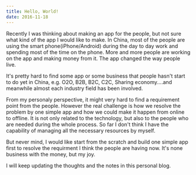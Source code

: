 ```yaml
---
title: Hello, World!
date: 2016-11-18
---
```


Recently I was thinking about making an app for the people, but not sure what kind of the app I would like to make. In China, most of the people are using the smart phone(iPhone/Android) during the day to day work and spending most of the time on the phone. More and more people are working on the app and making money from it. The app changed the way people live.

It's pretty hard to find some app or some business that people hasn't start to do yet in China, e.g. O2O, B2B, B2C, C2C, Sharing economy....and meanwhile almost each industry field has been involved.

From my personaly perspective, it might very hard to find a requirement point from the people. However the real challenge is how we resolve the problem by one simple app and how we could make it happen from online to offline. It is not only related to the technology, but also to the people who are needed during the whole process. So far I don't think I have the capability of managing all the necessary resources by myself.

But never mind, I would like start from the scratch and build one simple app first to resolve the requirment I think the people are having now. It's none business with the money, but my joy.

I will keep updating the thoughts and the notes in this personal blog.
